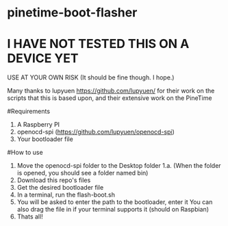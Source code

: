 # pinetime-boot-flasher
# I HAVE NOT TESTED THIS ON A DEVICE YET    
USE AT YOUR OWN RISK
(It should be fine though. I hope.)

Many thanks to lupyuen https://github.com/lupyuen/ for their work on the scripts that this is based upon, and their extensive work on the PineTime

#Requirements
1. A Raspberry PI
2. openocd-spi (https://github.com/lupyuen/openocd-spi)
3. Your bootloader file

#How to use
1. Move the openocd-spi folder to the Desktop folder
1.a. (When the folder is opened, you should see a folder named bin)
2. Download this repo's files
3. Get the desired bootloader file
4. In a terminal, run the flash-boot.sh
5. You will be asked to enter the path to the bootloader, enter it
You can also drag the file in if your terminal supports it (should on Raspbian)
6. Thats all!
